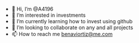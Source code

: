 - 👋 Hi, I’m @A4196
- 👀 I’m interested in investments 
- 🌱 I’m currently learning how to invest using github
- 💞️ I’m looking to collaborate on any and all projects 
- 📫 How to reach me benaviortiz@me.com

<!---
A4196/A4196 is a ✨ special ✨ repository because its `README.md` (this file) appears on your GitHub profile.
You can click the Preview link to take a look at your changes.
--->
